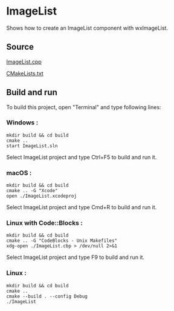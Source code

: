 # ImageList

Shows how to create an ImageList component with wxImageList.

## Source

[ImageList.cpp](ImageList.cpp)

[CMakeLists.txt](CMakeLists.txt)

## Build and run

To build this project, open "Terminal" and type following lines:

### Windows :

``` shell
mkdir build && cd build
cmake .. 
start ImageList.sln
```

Select ImageList project and type Ctrl+F5 to build and run it.

### macOS :

``` shell
mkdir build && cd build
cmake .. -G "Xcode"
open ./ImageList.xcodeproj
```

Select ImageList project and type Cmd+R to build and run it.

### Linux with Code::Blocks :

``` shell
mkdir build && cd build
cmake .. -G "CodeBlocks - Unix Makefiles"
xdg-open ./ImageList.cbp > /dev/null 2>&1
```

Select ImageList project and type F9 to build and run it.

### Linux :

``` shell
mkdir build && cd build
cmake .. 
cmake --build . --config Debug
./ImageList
```
